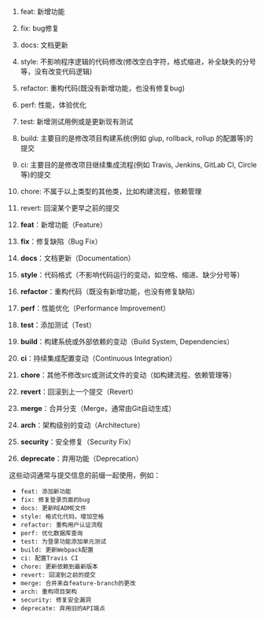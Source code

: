 

1. feat: 新增功能
2. fix: bug修复
3. docs: 文档更新
4. style: 不影响程序逻辑的代码修改(修改空白字符，格式缩进，补全缺失的分号等，没有改变代码逻辑)
5. refactor: 重构代码(既没有新增功能，也没有修复bug)
6. perf: 性能，体验优化
7. test: 新增测试用例或是更新现有测试
8. build: 主要目的是修改项目构建系统(例如 glup, rollback, rollup 的配置等)的提交
9. ci: 主要目的是修改项目继续集成流程(例如 Travis, Jenkins, GitLab CI, Circle等)的提交
10. chore: 不属于以上类型的其他类，比如构建流程，依赖管理
11. revert: 回滚某个更早之前的提交



1. **feat**：新增功能（Feature）
2. **fix**：修复缺陷（Bug Fix）
3. **docs**：文档更新（Documentation）
4. **style**：代码格式（不影响代码运行的变动，如空格、缩进、缺少分号等）
5. **refactor**：重构代码（既没有新增功能，也没有修复缺陷）
6. **perf**：性能优化（Performance Improvement）
7. **test**：添加测试（Test）
8. **build**：构建系统或外部依赖的变动（Build System, Dependencies）
9. **ci**：持续集成配置变动（Continuous Integration）
10. **chore**：其他不修改src或测试文件的变动（如构建流程、依赖管理等）
11. **revert**：回滚到上一个提交（Revert）
12. **merge**：合并分支（Merge，通常由Git自动生成）
13. **arch**：架构级别的变动（Architecture）
14. **security**：安全修复（Security Fix）
15. **deprecate**：弃用功能（Deprecation）

这些动词通常与提交信息的前缀一起使用，例如：

- `feat: 添加新功能`
- `fix: 修复登录页面的bug`
- `docs: 更新README文件`
- `style: 格式化代码，增加空格`
- `refactor: 重构用户认证流程`
- `perf: 优化数据库查询`
- `test: 为登录功能添加单元测试`
- `build: 更新Webpack配置`
- `ci: 配置Travis CI`
- `chore: 更新依赖到最新版本`
- `revert: 回滚到之前的提交`
- `merge: 合并来自feature-branch的更改`
- `arch: 重构项目架构`
- `security: 修复安全漏洞`
- `deprecate: 弃用旧的API端点`